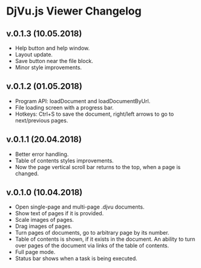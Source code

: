 # DjVu.js Viewer Changelog

## v.0.1.3 (10.05.2018)

- Help button and help window.
- Layout update.
- Save button near the file block.
- Minor style improvements. 

## v.0.1.2 (01.05.2018)

- Program API: loadDocument and loadDocumentByUrl.
- File loading screen with a progress bar.
- Hotkeys: Ctrl+S to save the document, right/left arrows to go to next/previous pages. 

## v.0.1.1 (20.04.2018)

- Better error handling.
- Table of contents styles improvements.
- Now the page vertical scroll bar returns to the top, when a page is changed.

## v.0.1.0 (10.04.2018)

- Open single-page and multi-page .djvu documents.
- Show text of pages if it is provided.
- Scale images of pages. 
- Drag images of pages.
- Turn pages of documents, go to arbitrary page by its number.
- Table of contents is shown, if it exists in the document. An ability to turn over pages of the document via links of the table of contents.
- Full page mode.
- Status bar shows when a task is being executed.